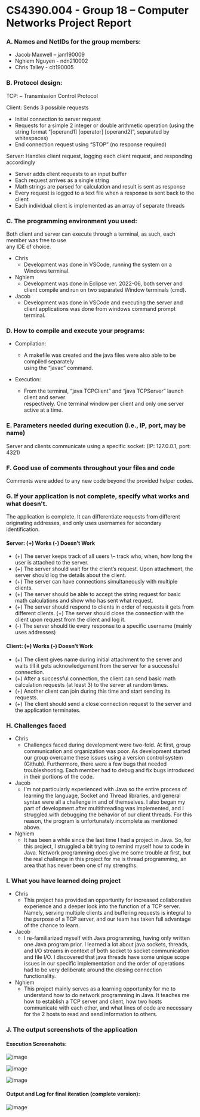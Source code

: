 # CS4390.004 - Group 18 – Computer Networks Project Report 
 
### A. Names and NetIDs for the group members: 
- Jacob Maxwell – jam190009 
- Nghiem Nguyen - ndn210002 
- Chris Talley - clt190005

### B. Protocol design: 
TCP: 
– Transmission Control Protocol 

Client: Sends 3 possible requests 
- Initial connection to server request 
- Requests for a simple 2 integer or double arithmetic operation
(using the string format “[operand1] [operator] [operand2]”, separated by whitespaces) 
- End connection request using “STOP” (no response required)
  
Server: Handles client request, logging each client request, and responding accordingly 
- Server adds client requests to an input buffer 
- Each request arrives as a single string 
- Math strings are parsed for calculation and result is sent as response 
- Every request is logged to a text file when a response is sent back to the client 
- Each individual client is implemented as an array of separate threads 

### C. The programming environment you used: 
Both client and server can execute through a terminal, as such, each member was free to use 	
any IDE of choice.

- Chris 
  - Development was done in VSCode, running the system on a Windows terminal.
- Nghiem
  - Development was done in Eclipse ver. 2022-06, both server and client compile and run on two separated Window terminals (cmd).
- Jacob
  - Development was done in VSCode and executing the server and client applications was done from windows command prompt terminal.

### D. How to compile and execute your programs: 
- Compilation: 
  - A makefile was created and the java files were also able to be compiled separately 	
using the “javac” command. 

- Execution:
  - From the terminal, “java TCPClient” and “java TCPServer” launch client and server 	
respectively. One terminal window per client and only one server active at a time.

### E. Parameters needed during execution (i.e., IP, port, may be name) 
Server and clients communicate using a specific socket: (IP: 127.0.0.1, port: 4321) 

### F. Good use of comments throughout your files and code 
Comments were added to any new code beyond the provided helper codes. 

### G. If your application is not complete, specify what works and what doesn't. 
The application is complete. It can differentiate requests from different originating addresses, and only uses usernames for secondary identification.
	
#### Server:  (+) Works   (-) Doesn’t Work
- (+) The server keeps track of all users \– track who, when, how long the user is attached to the server.
- (+) The server should wait for the client’s request. Upon attachment, the server should log the details about the client.
- (+) The server can have connections simultaneously with multiple clients.
- (+) The server should be able to accept the string request for basic math calculations and show who has sent what request.
- (+) The server should respond to clients in order of requests it gets from different clients. (+) The server should close the connection with the client upon request from the client and log it.
- (-) The server should tie every response to a specific username (mainly uses addresses)

#### Client:  (+) Works   (-) Doesn’t Work
- (+) The client gives name during initial attachment to the server and waits till it gets acknowledgement from the server for a successful connection.
- (+) After a successful connection, the client can send basic math calculation requests (at least 3) to the server at random times.
- (+) Another client can join during this time and start sending its requests.
- (+) The client should send a close connection request to the server and the application terminates.

### H. Challenges faced 
- Chris
  - Challenges faced during development were two-fold. At first, group communication and organization was poor. As development started our group overcame these issues using a version control system (Github). Furthermore, there were a few bugs that needed troubleshooting. Each member had to debug and fix bugs introduced in their portions of the code.
- Jacob
  - I’m not particularly experienced with Java so the entire process of learning the language, Socket and Thread libraries, and general syntax were all a challenge in and of themselves. I also began my part of development after multithreading was implemented, and I struggled with debugging the behavior of our client threads. For this reason, the program is unfortunately incomplete as mentioned above.
- Nghiem
  - It has been a while since the last time I had a project in Java. So, for this project, I struggled a bit trying to remind myself how to code in Java. Network programming does give me some trouble at first, but the real challenge in this project for me is thread programming, an area that has never been one of my strengths.


### I. What you have learned doing project 
- Chris
  - This project has provided an opportunity for increased collaborative experience and a deeper look into the function of a TCP server. Namely, serving multiple clients and buffering requests is integral to the purpose of a TCP server, and our team has taken full advantage of the chance to learn.
- Jacob
  - I re-familiarized myself with Java programming, having only written one Java program prior. I learned a lot about java sockets, threads, and I/O streams in context of both socket to socket communication and file I/O. I discovered that java threads have some unique scope issues in our specific implementation and the order of operations had to be very deliberate around the closing connection functionality.
- Nghiem
  - This project mainly serves as a learning opportunity for me to understand how to do network programming in Java. It teaches me how to establish a TCP server and client, how two hosts communicate with each other, and what lines of code are necessary for the 2 hosts to read and send information to others.

### J. The output screenshots of the application
#### Execution Screenshots: 

![image](https://github.com/CBeige/CS4390.004-Group-18-Final-Project/assets/47686344/8823db1d-03fd-4c78-bd77-93b6316c5742)

![image](https://github.com/CBeige/CS4390.004-Group-18-Final-Project/assets/47686344/cb7b4647-401d-4544-a50c-135ecc794098)

![image](https://github.com/CBeige/CS4390.004-Group-18-Final-Project/assets/47686344/614fb49f-01b4-4c10-97c3-ff406c51b441)

#### Output and Log for final iteration (complete version):
![image](https://github.com/CBeige/CS4390.004-Group-18-Final-Project/assets/47686344/02d2e5bb-ba02-43f4-8301-51ef98a6092e)

